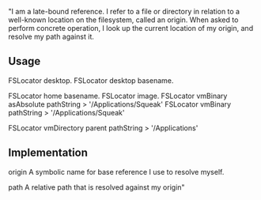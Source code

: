 "I am a late-bound reference. I refer to a file or directory in relation to a well-known location on the filesystem, called an origin. When asked to perform concrete operation, I look up the current location of my origin, and resolve my path against it. 

Usage
----------
FSLocator desktop.
FSLocator desktop basename.

FSLocator home basename.
FSLocator image.
FSLocator vmBinary asAbsolute pathString 
	> '/Applications/Squeak'
FSLocator vmBinary pathString 
	> '/Applications/Squeak'
		
FSLocator vmDirectory parent pathString
	> '/Applications'




Implementation
------------------------
origin 
	A symbolic name for base reference I use to resolve myself.

path
	A relative path that is resolved against my origin"